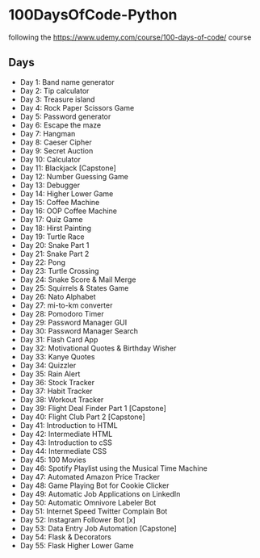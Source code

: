 # 100DaysOfCode-Python
following the https://www.udemy.com/course/100-days-of-code/ course

## Days
- Day 1: Band name generator
- Day 2: Tip calculator
- Day 3: Treasure island
- Day 4: Rock Paper Scissors Game
- Day 5: Password generator
- Day 6: Escape the maze
- Day 7: Hangman
- Day 8: Caeser Cipher
- Day 9: Secret Auction
- Day 10: Calculator
- Day 11: Blackjack [Capstone]
- Day 12: Number Guessing Game
- Day 13: Debugger
- Day 14: Higher Lower Game
- Day 15: Coffee Machine
- Day 16: OOP Coffee Machine
- Day 17: Quiz Game
- Day 18: Hirst Painting
- Day 19: Turtle Race
- Day 20: Snake Part 1
- Day 21: Snake Part 2
- Day 22: Pong
- Day 23: Turtle Crossing
- Day 24: Snake Score & Mail Merge
- Day 25: Squirrels & States Game
- Day 26: Nato Alphabet
- Day 27: mi-to-km converter
- Day 28: Pomodoro Timer
- Day 29: Password Manager GUI
- Day 30: Password Manager Search
- Day 31: Flash Card App
- Day 32: Motivational Quotes & Birthday Wisher
- Day 33: Kanye Quotes
- Day 34: Quizzler
- Day 35: Rain Alert
- Day 36: Stock Tracker
- Day 37: Habit Tracker
- Day 38: Workout Tracker
- Day 39: Flight Deal Finder Part 1 [Capstone]
- Day 40: Flight Club Part 2 [Capstone]
- Day 41: Introduction to HTML
- Day 42: Intermediate HTML
- Day 43: Introduction to cSS
- Day 44: Intermediate CSS
- Day 45: 100 Movies
- Day 46: Spotify Playlist using the Musical Time Machine
- Day 47: Automated Amazon Price Tracker
- Day 48: Game Playing Bot for Cookie Clicker
- Day 49: Automatic Job Applications on LinkedIn
- Day 50: Automatic Omnivore Labeler Bot
- Day 51: Internet Speed Twitter Complain Bot
- Day 52: Instagram Follower Bot [x]
- Day 53: Data Entry Job Automation [Capstone]
- Day 54: Flask & Decorators
- Day 55: Flask Higher Lower Game
